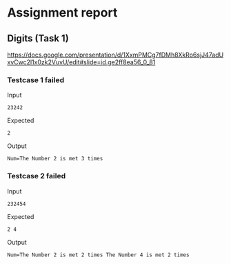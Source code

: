 # Assignment report
## Digits (Task 1)
https://docs.google.com/presentation/d/1XxmPMCg7fDMh8XkRo6sjJ47adUxvCwc2l1x0zk2VuvU/edit#slide=id.ge2ff8ea56_0_81

### Testcase 1 failed
Input
```
23242
```


Expected
```
2
```


Output
```
Num=The Number 2 is met 3 times 
```

### Testcase 2 failed
Input
```
232454
```


Expected
```
2 4
```


Output
```
Num=The Number 2 is met 2 times The Number 4 is met 2 times 
```

